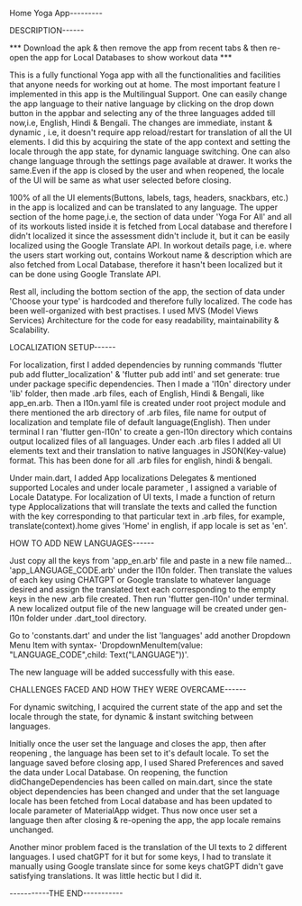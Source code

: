 Home Yoga App---------


DESCRIPTION------

*** Download the apk & then remove the app from recent tabs & then re-open the app for Local Databases to show workout data *** 

This is a fully functional Yoga app with all the functionalities and facilities that anyone needs for working out at home.
The most important feature I implemented in this app is the Multilingual Support. One can easily change the app language to their
native language by clicking on the drop down button in the appbar and selecting any of the three languages added till now,i.e,
English, Hindi & Bengali. The changes are immediate, instant & dynamic , i.e, it doesn't require app reload/restart for translation of all
the UI elements. I did this by acquiring the state of the app context and setting the locale through the app state, for dynamic language switching.
One can also change language through the settings page available at drawer. It works the same.Even if the app is closed by the user and when reopened,
the locale of the UI will be same as what user selected before closing.

100% of all the UI elements(Buttons, labels, tags, headers, snackbars, etc.) in the app is localized and can be translated to any language.
The upper section of the home page,i.e, the section of data under 'Yoga For All' and all of its workouts listed inside it 
is fetched from Local database and therefore I didn't localized it since the assessment didn't include it, but it can be easily localized using the Google Translate API.
In workout details page, i.e. where the users start working out, contains Workout name & description which are also fetched from Local Database,
therefore it hasn't been localized but it can be done using Google Translate API. 

Rest all, including the bottom section of the app, the section of data under 'Choose your type' is hardcoded and therefore fully localized.
The code has been well-organized with best practises. I used MVS (Model Views Services) Architecture for the code for easy readability, maintainability & Scalability.


LOCALIZATION SETUP------

For localization, first I added dependencies by running commands 'flutter pub add flutter_localization' & 'flutter pub add intl' and set generate: true under 
package specific dependencies. Then I made a 'l10n' directory under 'lib' folder, then made .arb files, each of English, Hindi & Bengali, like app_en.arb. 
Then a l10n.yaml file is created under root project module and there mentioned the arb directory of .arb files, file name for output of localization and 
template file of default language(English). Then under terminal I ran 'flutter gen-l10n' to create a gen-l10n directory which contains output localized files 
of all languages. Under each .arb files I added all UI elements text and their translation to native languages in JSON(Key-value) format. This has been done for 
all .arb files for english, hindi & bengali. 

Under main.dart, I added App localizations Delegates & mentioned supported Locales and under locale parameter , I assigned a variable of Locale Datatype.
For localization of UI texts, I made a function of return type Applocalizations that will translate the texts and called the function with the key
corresponding to that particular text in .arb files, for example, translate(context).home gives 'Home' in english, if app locale is set as 'en'.


HOW TO ADD NEW LANGUAGES------

Just copy all the keys from 'app_en.arb' file and paste in a new file named... 'app_LANGUAGE_CODE.arb' under the l10n folder. Then translate the values of each key using 
CHATGPT or Google translate to whatever language desired and assign the translated text each corresponding to the empty keys in the new .arb file created. Then run 
'flutter gen-l10n' under terminal. A new localized output file of the new language will be created under gen-l10n folder under .dart_tool directory. 
 
Go to 'constants.dart' and under the list 'languages' add another Dropdown Menu Item with syntax- 'DropdownMenuItem(value: "LANGUAGE_CODE",child: Text("LANGUAGE"))'.

The new language will be added successfully with this ease.


CHALLENGES FACED AND HOW THEY WERE OVERCAME------

For dynamic switching, I acquired the current state of the app and set the locale through the state, for dynamic & instant switching between languages.

Initially once the user set the language and closes the app, then after reopening , the language has been set to it's default locale. To set the language saved
before closing app, I used Shared Preferences and saved the data under Local Database. On reopening, the function didChangeDependencies has been called on main.dart,
since the state object dependencies has been changed and under that the set language locale has been fetched from Local database and has been updated to
locale parameter of MaterialApp widget. Thus now once user set a language then after closing & re-opening the app, the app locale remains unchanged.

Another minor problem faced is the translation of the UI texts to 2 different languages. I used chatGPT for it but for some keys, I had to translate it manually using Google translate
since for some keys chatGPT didn't gave satisfying translations.
It was little hectic but I did it.


-----------THE END-----------






